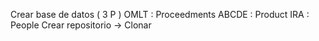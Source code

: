 Crear base de datos ( 3 P )
	OMLT : Proceedments
	ABCDE : Product
	IRA : People
Crear repositorio -> Clonar
